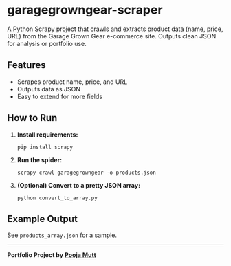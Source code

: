 # garagegrowngear-scraper

A Python Scrapy project that crawls and extracts product data (name, price, URL) from the Garage Grown Gear e-commerce site. Outputs clean JSON for analysis or portfolio use.

## Features

- Scrapes product name, price, and URL
- Outputs data as JSON
- Easy to extend for more fields

## How to Run

1. **Install requirements:**
   ```
   pip install scrapy
   ```

2. **Run the spider:**
   ```
   scrapy crawl garagegrowngear -o products.json
   ```

3. **(Optional) Convert to a pretty JSON array:**
   ```
   python convert_to_array.py
   ```

## Example Output

See `products_array.json` for a sample.

---

**Portfolio Project by [Pooja Mutt](https://github.com/Pooja-Mutt)**
